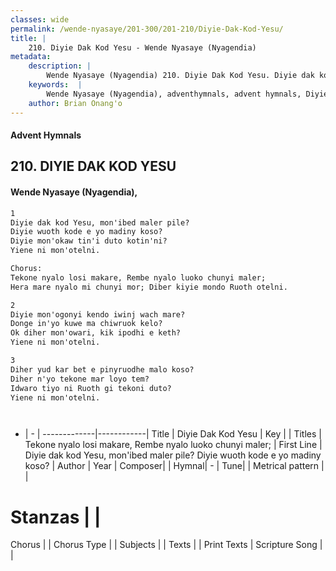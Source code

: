 ```yaml
---
classes: wide
permalink: /wende-nyasaye/201-300/201-210/Diyie-Dak-Kod-Yesu/
title: |
    210. Diyie Dak Kod Yesu - Wende Nyasaye (Nyagendia)
metadata:
    description: |
        Wende Nyasaye (Nyagendia) 210. Diyie Dak Kod Yesu. Diyie dak kod Yesu, mon'ibed maler pile? Diyie wuoth kode e yo madiny koso? Diyie mon'okaw tin'i duto kotin'ni? Yiene ni mon'otelni.  Chorus: Tekone nyalo losi makare, Rembe nyalo luoko chunyi maler; Hera mare nyalo mi chunyi mor; Diber kiyie mondo Ruoth otelni.  
    keywords:  |
        Wende Nyasaye (Nyagendia), adventhymnals, advent hymnals, Diyie Dak Kod Yesu, Diyie dak kod Yesu, mon'ibed maler pile? Diyie wuoth kode e yo madiny koso?. Tekone nyalo losi makare, Rembe nyalo luoko chunyi maler;
    author: Brian Onang'o
---
```


#### Advent Hymnals
## 210. DIYIE DAK KOD YESU
####  Wende Nyasaye (Nyagendia),

```txt
1
Diyie dak kod Yesu, mon'ibed maler pile?
Diyie wuoth kode e yo madiny koso?
Diyie mon'okaw tin'i duto kotin'ni?
Yiene ni mon'otelni.

Chorus:
Tekone nyalo losi makare, Rembe nyalo luoko chunyi maler;
Hera mare nyalo mi chunyi mor; Diber kiyie mondo Ruoth otelni.

2
Diyie mon'ogonyi kendo iwinj wach mare?
Donge in'yo kuwe ma chiwruok kelo?
Ok diher mon'owari, kik ipodhi e keth?
Yiene ni mon'otelni.

3
Diher yud kar bet e pinyruodhe malo koso?
Diher n'yo tekone mar loyo tem?
Idwaro tiyo ni Ruoth gi tekoni duto?
Yiene ni mon'otelni.




```

- |   -  |
-------------|------------|
Title | Diyie Dak Kod Yesu |
Key |  |
Titles | Tekone nyalo losi makare, Rembe nyalo luoko chunyi maler; |
First Line | Diyie dak kod Yesu, mon'ibed maler pile? Diyie wuoth kode e yo madiny koso? |
Author | 
Year | 
Composer| |
Hymnal|  - |
Tune|  |
Metrical pattern | |
# Stanzas |  |
Chorus |  |
Chorus Type |  |
Subjects | |
Texts |  |
Print Texts | 
Scripture Song |  |
    
